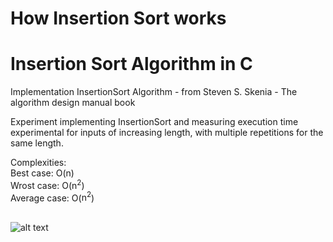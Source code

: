 # How Insertion Sort works

# Insertion Sort Algorithm in C
Implementation InsertionSort Algorithm - from  Steven S. Skenia - The algorithm design manual book

Experiment implementing InsertionSort and measuring execution time experimental for inputs of increasing length, with multiple repetitions for the same length.

Complexities: <br>
Best case: O(n)<br>
Wrost case: O(<span>n<sup>2</sup></span>) <br>
Average case: O(<span>n<sup>2</sup></span>) <br>
<br>

![alt text](https://docs.google.com/spreadsheets/d/e/2PACX-1vS0a5c35gkDYprl1j1QtisK5dj8z2IkT7aDc243sv7dBYr5g054ZEBvYSt6Z7QJAA/pubchart?oid=1829242455&format=image) <br>
<br>


